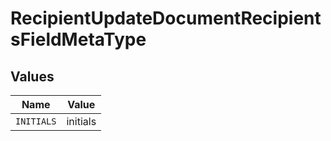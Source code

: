 # RecipientUpdateDocumentRecipientsFieldMetaType


## Values

| Name       | Value      |
| ---------- | ---------- |
| `INITIALS` | initials   |